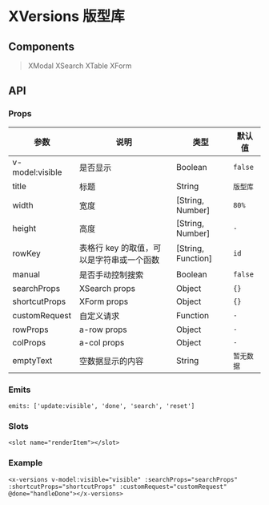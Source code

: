 # XVersions 版型库

## Components

> XModal
> XSearch
> XTable
> XForm

## API

### Props

| 参数 | 说明 | 类型 | 默认值 |
| --- | --- | --- | --- |
| v-model:visible | 是否显示 | Boolean | `false` |
| title | 标题 | String | `版型库` |
| width | 宽度 | [String, Number] | `80%` |
| height | 高度 | [String, Number] | `-` |
| rowKey | 表格行 key 的取值，可以是字符串或一个函数 | [String, Function] | `id` |                                                                  |
| manual | 是否手动控制搜索 | Boolean | `false` |
| searchProps | XSearch props | Object | `{}` |
| shortcutProps | XForm props | Object | `{}` |
| customRequest | 自定义请求 | Function | `-` |
| rowProps |a-row props | Object | `-` |
| colProps | a-col props | Object | `-` |
| emptyText | 空数据显示的内容 | String | `暂无数据` |

### Emits

```vue
emits: ['update:visible', 'done', 'search', 'reset']
```

### Slots

```vue
<slot name="renderItem"></slot>
```

### Example

```vue
<x-versions v-model:visible="visible" :searchProps="searchProps" :shortcutProps="shortcutProps" :customRequest="customRequest" @done="handleDone"></x-versions>
```
